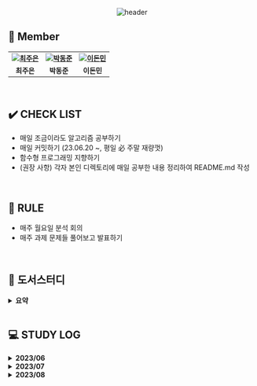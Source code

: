 <div align="center">
 
 ![header](https://capsule-render.vercel.app/api?type=waving&color=gradient&customColorList=10&height=320&section=header&text=Objectivist&fontSize=90&fontAlignY=35&desc=🐇%20Let's%20study%20together!&descAlignY=60)
 
</div>


 ## 👋 **Member**

<table align="center" style="font-weight : bold">
    <tr>
        <td align="center">
            <a href="https://github.com/loveStarDev">                 
                <img alt="최주은" src="https://avatars.githubusercontent.com/loveStarDev" width="200" />            
            </a>
        </td>
        <td align="center">
            <a href="https://github.com/dongjundev">                 
                <img alt="박동준" src="https://avatars.githubusercontent.com/dongjundev" width="200" />            
            </a>
        </td>
        <td align="center">
            <a href="https://github.com/dlehsals">                 
                <img alt="이돈민" src="https://avatars.githubusercontent.com/dlehsals" width="150" />            
            </a>
      </td>
    </tr>
    <tr>
        <td align="center">최주은</td>
        <td align="center">박동준</td>
        <td align="center">이돈민</td>
    </tr>
</table>

<br />

## ✔️ **CHECK LIST**  
- 매일 조금이라도 알고리즘 공부하기
- 매일 커밋하기 (23.06.20 ~, 평일 必 주말 재량껏)  
- 함수형 프로그래밍 지향하기  
- (권장 사항) 각자 본인 디렉토리에 매일 공부한 내용 정리하여 README.md 작성
  

<br />

## 📌 **RULE**  
 - 매주 월요일 분석 회의
 - 매주 과제 문제들 풀어보고 발표하기  

<br />


## 🌱 도서스터디

<details markdown="1">
<summary><strong> 요약 </strong></summary> 
  
| 기간 |     페이지     |                             내용                             | 도서명 | 비고 |
| :----: | :----------: | :----------------------------------------------------------: | :----: | :----: |
|2023-07-03~2023-07-17|7P~25P|2장 객체 생성과 파괴 (아이템 1~3)| ■ Effective Java | |
|2023-07-17~2023-07-31|26P~35P|2장 객체 생성과 파괴 (아이템 4~6)| ■ Effective Java | |
|2023-07-31~2023-08-21|36P~50P|2장 객체 생성과 파괴 (아이템 7~9)| ■ Effective Java | |
|2023-08-21~2023-09-04|51P~76P|2장 객체 생성과 파괴 (아이템 10~12)| ■ Effective Java | |

</details>
</br>

## 💻 STUDY LOG



<details markdown="1">
<summary><strong> 2023/06</strong></summary>
<br>
<table style="text-aling:center">
  <thead>
    <tr align="center">
     <th>주차</th>
     <th>종류</th>
     <th>레벨</th>
     <th>문제</th>
     <th>유형</th>
    </tr>
  </thead>
  <tbody>
   <tr align="center">
    <td rowspan="2">1주차<br>(2023/06/19 ~ 2023/06/26)</td>
    <td>프로그래머스</td>
    <td style="vertical-align:middle"><img src="./이미지/2.png" width="17"/></td>
    <td>
      <a href="https://school.programmers.co.kr/learn/courses/30/lessons/154540" target="_blank"> 무인도 여행 </a>
    </td>
    <td>DFS</td>
   </tr>
   <tr align="center">
    <td>백준</td>
    <td style="vertical-align:middle"><img src="./이미지/silver1.svg" width="17"/></td>
    <td>
     <a href="https://www.acmicpc.net/problem/2178" target="_blank"> 미로탐색 </a>
    </td>
    <td>BFS</td>
    </tr>
   <tr align="center">
    <td rowspan="2">2주차<br>(2023/06/26 ~ 2023/07/03)</td>
    <td>프로그래머스</td>
    <td style="vertical-align:middle"><img src="./이미지/3.png" width="17"/></td>
    <td>
      <a href="https://school.programmers.co.kr/learn/courses/30/lessons/1838" target="_blank"> 몸짱 트레이너 라이언의 고민 </a>
    </td>
    <td>카카오</td>
   </tr>
   <tr align="center">
    <td>백준</td>
    <td style="vertical-align:middle"><img src="./이미지/gold5.svg" width="17"/></td>
    <td>
     <a href="https://www.acmicpc.net/problem/2011" target="_blank"> 암호코드 </a>
    </td>
    <td>DP</td>
    </tr>
  </tbody>
</table>
</details>

<details markdown="1">
<summary><strong> 2023/07</strong></summary>
<br>
<table style="text-aling:center">
  <thead>
    <tr align="center">
     <th>주차</th>
     <th>종류</th>
     <th>레벨</th>
     <th>문제</th>
     <th>유형</th>
    </tr>
  </thead>
  <tbody>
   <tr align="center">
    <td rowspan="2">3주차<br>(2023/07/03 ~ 2023/07/10)</td>
    <td>프로그래머스</td>
    <td style="vertical-align:middle"><img src="./이미지/3.png" width="17"/></td>
    <td>
      <a href="https://school.programmers.co.kr/learn/courses/30/lessons/12979" target="_blank"> 기지국 설치 </a>
    </td>
    <td>Summer/Winter Coding(~2018)</td>
   </tr>
   <tr align="center">
    <td>백준</td>
    <td style="vertical-align:middle"><img src="./이미지/gold5.svg" width="17"/></td>
    <td>
     <a href="https://www.acmicpc.net/problem/1011" target="_blank"> Fly me to the Alpha Centauri </a>
    </td>
    <td>BFS</td>
   </tr>
  </tbody>
 <tr align="center">
    <td rowspan="3">4주차<br>(2023/07/10 ~ 2023/07/17)</td>
    <td>프로그래머스</td>
    <td style="vertical-align:middle"><img src="./이미지/3.png" width="17"/></td>
    <td>
      <a href="https://school.programmers.co.kr/learn/courses/30/lessons/132266" target="_blank"> 부대복귀 </a>
    </td>
    <td>연습문제</td>
   </tr>
   <tr align="center">
    <td>백준</td>
    <td style="vertical-align:middle"><img src="./이미지/gold5.svg" width="17"/></td>
    <td>
     <a href="https://www.acmicpc.net/problem/20165" target="_blank"> 인내의 도미노 장인 호석 </a>
    </td>
    <td>구현/시뮬레이션</td>
   </tr>
   <tr align="center">
    <td>백준</td>
    <td style="vertical-align:middle"><img src="./이미지/gold4.svg" width="17"/></td>
    <td>
     <a href="https://www.acmicpc.net/problem/11559" target="_blank"> Puyo Puyo </a>
    </td>
    <td>보너스</td>
   </tr>
   <tr align="center">
    <td rowspan="3">5주차<br>(2023/07/17 ~ 2023/07/24)</td>
    <td>프로그래머스</td>
    <td style="vertical-align:middle"><img src="./이미지/3.png" width="17"/></td>
    <td>
      <a href="https://school.programmers.co.kr/learn/courses/30/lessons/92344" target="_blank"> 파괴되지 않은 건물 </a>
    </td>
    <td>2022 KAKAO BLIND RECRUITMENT</td>
   </tr>
   <tr align="center">
    <td>백준</td>
    <td style="vertical-align:middle"><img src="./이미지/gold4.svg" width="17"/></td>
    <td>
     <a href="https://www.acmicpc.net/problem/17069" target="_blank"> 파이프 옮기기 2 </a>
    </td>
    <td>DP</td>
   </tr>
   <tr align="center">
    <td>백준</td>
    <td style="vertical-align:middle"><img src="./이미지/gold4.svg" width="17"/></td>
    <td>
     <a href="https://www.acmicpc.net/problem/16434" target="_blank"> 드래곤 앤 던전 </a>
    </td>
    <td>이분탐색, 구현</td>
   </tr>
 <tr align="center">
    <td rowspan="3">6주차<br>(2023/07/24 ~ 2023/07/31)</td>
    <td>프로그래머스</td>
    <td style="vertical-align:middle"><img src="./이미지/3.png" width="17"/></td>
    <td>
      <a href="https://school.programmers.co.kr/learn/courses/30/lessons/92343" target="_blank"> 양과 늑대 </a>
    </td>
    <td>2022 KAKAO BLIND RECRUITMENT</td>
   </tr>
   <tr align="center">
    <td>백준</td>
    <td style="vertical-align:middle"><img src="./이미지/gold4.svg" width="17"/></td>
    <td>
     <a href="https://www.acmicpc.net/problem/13397" target="_blank"> 구간 나누기 2 </a>
    </td>
    <td>이분탐색</td>
   </tr>
   <tr align="center">
    <td>백준</td>
    <td style="vertical-align:middle"><img src="./이미지/gold5.svg" width="17"/></td>
    <td>
     <a href="https://www.acmicpc.net/problem/2138" target="_blank"> 전구와 스위치 </a>
    </td>
    <td>그리디 알고리즘</td>
   </tr>
   </tbody>
</table>
</details>

 <details markdown="1">
<summary><strong> 2023/08</strong></summary>
<br>
<table style="text-aling:center">
  <thead>
    <tr align="center">
     <th>주차</th>
     <th>종류</th>
     <th>레벨</th>
     <th>문제</th>
     <th>유형</th>
    </tr>
  </thead>
  <tbody>
   <tr align="center">
    <td rowspan="3">7주차<br>(2023/07/31 ~ 2023/08/07)</td>
    <td>프로그래머스</td>
    <td style="vertical-align:middle"><img src="./이미지/3.png" width="17"/></td>
    <td>
      <a href="https://school.programmers.co.kr/learn/courses/30/lessons/72413" target="_blank"> 합승 택시 요금 </a>
    </td>
    <td>2021 KAKAO BLIND RECRUITMENT</td>
   </tr>
   <tr align="center">
    <td>백준</td>
    <td style="vertical-align:middle"><img src="./이미지/gold4.svg" width="17"/></td>
    <td>
     <a href="https://www.acmicpc.net/problem/17951" target="_blank"> 흩날리는 시험지 속에서 내 평점이 느껴진거야 </a>
    </td>
    <td>이분탐색</td></td>
   </tr>
   <tr align="center">
    <td>백준</td>
    <td style="vertical-align:middle"><img src="./이미지/gold5.svg" width="17"/></td>
    <td>
     <a href="https://www.acmicpc.net/problem/14719" target="_blank"> 빗물 </a>
    </td>
    <td>시뮬레이션</td>
   </tr>
   <tr align="center">
    <td rowspan="6">8주차<br>(2023/08/07 ~ 2023/08/21)</td>
    <td>프로그래머스</td>
    <td style="vertical-align:middle"><img src="./이미지/3.png" width="17"/></td>
    <td>
      <a href="https://school.programmers.co.kr/learn/courses/30/lessons/67258" target="_blank">보석 쇼핑</a>
    </td>
    <td>2020 카카오 인턴십</td>
   </tr>
   <tr align="center">
   <td>프로그래머스</td>
    <td style="vertical-align:middle"><img src="./이미지/3.png" width="17"/></td>
    <td>
      <a href="https://school.programmers.co.kr/learn/courses/30/lessons/17686" target="_blank">[3차]파일명 정렬</a>
    </td>
    <td>2018 KAKAO BLIND RECRUITMENT</td>
   </tr>
   <tr align="center">
    <td>백준</td>
    <td style="vertical-align:middle"><img src="./이미지/gold3.svg" width="17"/></td>
    <td>
     <a href="https://www.acmicpc.net/problem/20058" target="_blank"> 마법사 상어와 파이어스톰 </a>
    </td>
    <td>구현/시뮬레이션</td>
   </tr>
   <tr align="center">
    <td>백준</td>
    <td style="vertical-align:middle"><img src="./이미지/gold5.svg" width="17"/></td>
    <td>
     <a href="https://www.acmicpc.net/problem/3079" target="_blank"> 입국심사 </a>
    </td>
    <td>이분탐색</td>
   </tr>
   <tr align="center">
    <td>백준</td>
    <td style="vertical-align:middle"><img src="./이미지/gold5.svg" width="17"/></td>
    <td>
     <a href="https://www.acmicpc.net/problem/15686" target="_blank"> 치킨배달 </a>
    </td>
    <td>구현</td>
   </tr>
   <tr align="center">
    <td>백준</td>
    <td style="vertical-align:middle"><img src="./이미지/gold5.svg" width="17"/></td>
    <td>
     <a href="https://www.acmicpc.net/problem/2668" target="_blank"> 숫자고르기 </a>
    </td>
    <td>DFS</td>
   </tr>
 <tr align="center">
    <td rowspan="3">9주차<br>(2023/08/21 ~ 2023/08/28)</td>
    <td>프로그래머스</td>
    <td style="vertical-align:middle"><img src="./이미지/3.png" width="17"/></td>
    <td>
      <a href="???" target="_blank"> ??? </a>
    </td>
    <td>구분</td>
   </tr>
   <tr align="center">
    <td>백준</td>
    <td style="vertical-align:middle"><img src="./이미지/gold4.svg" width="17"/></td>
    <td>
     <a href="https://www.acmicpc.net/problem/???" target="_blank"> ??? </a>
    </td>
    <td>구분</td>
   </tr>
   <tr align="center">
    <td>백준</td>
    <td style="vertical-align:middle"><img src="./이미지/gold5.svg" width="17"/></td>
    <td>
     <a href="https://www.acmicpc.net/problem/???" target="_blank"> ??? </a>
    </td>
    <td>구분</td>
   </tr>
  </tbody>
</table>
</details>
